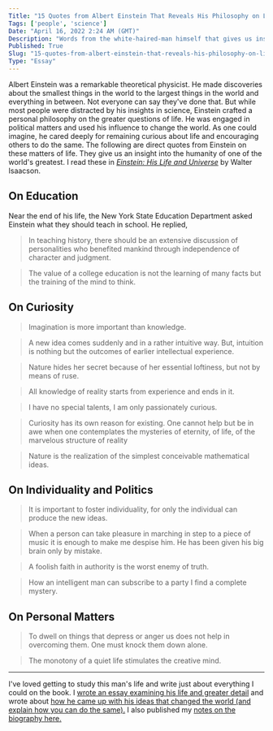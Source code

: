 ```yaml
---
Title: "15 Quotes from Albert Einstein That Reveals His Philosophy on Life"
Tags: ['people', 'science']
Date: "April 16, 2022 2:24 AM (GMT)"
Description: "Words from the white-haired-man himself that gives us insight into what he believed about philosophy, education, politics and the bigger questions of life."
Published: True
Slug: "15-quotes-from-albert-einstein-that-reveals-his-philosophy-on-life"
Type: "Essay"
---
```


Albert Einstein was a remarkable theoretical physicist. He made discoveries about the smallest things in the world to the largest things in the world and everything in between. Not everyone can say they've done that. But while most people were distracted by his insights in science, Einstein crafted a personal philosophy on the greater questions of life. He was engaged in political matters and used his influence to change the world. As one could imagine, he cared deeply for remaining curious about life and encouraging others to do the same. The following are direct quotes from Einstein on these matters of life. They give us an insight into the humanity of one of the world's greatest. I read these in [*Einstein: His Life and Universe*](https://www.daltonmabery.com/essays/einstein-his-life-and-universe) by Walter Isaacson.

## On Education
Near the end of his life, the New York State Education Department asked Einstein what they should teach in school. He replied,
> In teaching history, there should be an extensive discussion of personalities who benefited mankind through independence of character and judgment.

> The value of a college education is not the learning of many facts but the training of the mind to think.

## On Curiosity
> Imagination is more important than knowledge.

> A new idea comes suddenly and in a rather intuitive way. But, intuition is nothing but the outcomes of earlier intellectual experience.

> Nature hides her secret because of her essential loftiness, but not by means of ruse.

> All knowledge of reality starts from experience and ends in it.

> I have no special talents, I am only passionately curious.

> Curiosity has its own reason for existing. One cannot help but be in awe when one contemplates the mysteries of eternity, of life, of the marvelous structure of reality

> Nature is the realization of the simplest conceivable mathematical ideas.

## On Individuality and Politics
> It is important to foster individuality, for only the individual can produce the new ideas.

> When a person can take pleasure in marching in step to a piece of music it is enough to make me despise him. He has been given his big brain only by mistake.

> A foolish faith in authority is the worst enemy of truth.

> How an intelligent man can subscribe to a party I find a complete mystery.

## On Personal Matters
> To dwell on things that depress or anger us does not help in overcoming them. One must knock them down alone.

> The monotony of a quiet life stimulates the creative mind.

***

I've loved getting to study this man's life and write just about everything I could on the book. I [wrote an essay examining his life and greater detail](https://www.daltonmabery.com/essays/albert-einstein) and wrote about [how he came up with his ideas that changed the world (and explain how you can do the same).](https://www.daltonmabery.com/essays/what-made-einstein-special) I also published my [notes on the biography here.](https://www.daltonmabery.com/essays/einstein-his-life-and-universe)